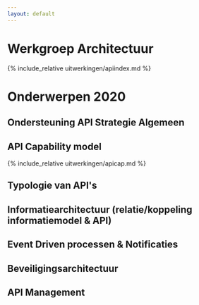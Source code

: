 ```yaml
---
layout: default
---
```

# Werkgroep Architectuur
{% include_relative uitwerkingen/apiindex.md %} 
# Onderwerpen 2020
## Ondersteuning API Strategie Algemeen
## API Capability model
{% include_relative uitwerkingen/apicap.md %} 
## Typologie van API's
## Informatiearchitectuur (relatie/koppeling informatiemodel & API)
## Event Driven processen & Notificaties
## Beveiligingsarchitectuur
## API Management
